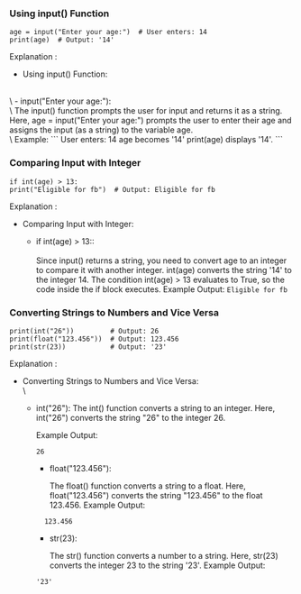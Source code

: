 ### Using input() Function
```
age = input("Enter your age:")  # User enters: 14
print(age)  # Output: '14'
```

Explanation :

* Using input() Function:
<br />
\
  - input("Enter your age:"):
    <br />
    \
    The input() function prompts the user for input and returns it as a string.
    Here, age = input("Enter your age:") prompts the user to enter their age and assigns the input (as a string) to the variable age.
    <br />
    \
    Example:
    ```
    User enters: 14
    age becomes '14'
    print(age) displays '14'.
    ```

### Comparing Input with Integer
```
if int(age) > 13:
print("Eligible for fb")  # Output: Eligible for fb
```
Explanation :

* Comparing Input with Integer:

  - if int(age) > 13::
    <br />
    \
        Since input() returns a string, you need to convert age to an integer to compare it with another integer.
        int(age) converts the string '14' to the integer 14.
        The condition int(age) > 13 evaluates to True, so the code inside the if block executes.
        Example Output:
        ```
        Eligible for fb
        ```

### Converting Strings to Numbers and Vice Versa
```
print(int("26"))         # Output: 26
print(float("123.456"))  # Output: 123.456
print(str(23))           # Output: '23'
```
Explanation :

* Converting Strings to Numbers and Vice Versa:
    <br />
    \
    - int("26"):
        The int() function converts a string to an integer.
        Here, int("26") converts the string "26" to the integer 26.
        
        Example Output:
        ```
        26
        ```

      - float("123.456"):

          The float() function converts a string to a float.
          Here, float("123.456") converts the string "123.456" to the float 123.456.
      Example Output:
      ```
        123.456
      ```

      - str(23):

          The str() function converts a number to a string.
          Here, str(23) converts the integer 23 to the string '23'.
      Example Output:
      ```
      '23'
      ```